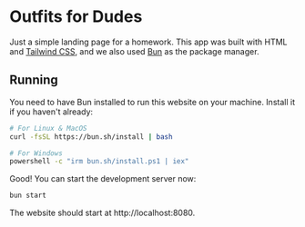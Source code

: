 # Outfits for Dudes

Just a simple landing page for a homework. This app was built with HTML and [Tailwind CSS](https://tailwindcss.com), and we also used [Bun](https://bun.com) as the package manager.

## Running

You need to have Bun installed to run this website on your machine. Install it if you haven't already:

```sh
# For Linux & MacOS
curl -fsSL https://bun.sh/install | bash

# For Windows
powershell -c "irm bun.sh/install.ps1 | iex"
```

Good! You can start the development server now:

```sh
bun start
```

The website should start at http://localhost:8080.
